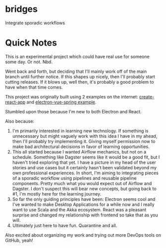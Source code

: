 # bridges
Integrate sporadic workflows


# Quick Notes
This is an experimental project which could have real use for someone some day. Or not. Nbd.

Went back and forth, but deciding that I'll mainly work off of the main branch until further notice. If this shapes up nicely, then I'll probably start cutting releases. If it blows up, well then, it's probably a good problem to have when that time comes.

This project was originally built using 2 examples on the internet: [create-react-app](https://create-react-app.dev/) and [electron-vue-spring example](https://github.com/wuruoyun/electron-vue-spring).

Stumbled upon those because I'm new to both Electron and React.

Also because:

1) I'm primarily interested in learning new technology. If something is unnecessary but might vaguely work with this idea I have in my ahead, then I'll probably try implementing it. Giving myself permission now to make bad architectural decisions in favor of learning opportunities.
2) This all started because I wanted Airflow mechanics, but not on a schedule. Something like Dagster seems like it would be a good fit, but I haven't tried exploring that yet. I have a picture in my head of the user stories and use cases but it certainly hasn't been validated beyond my own professional experiences. In short, I'm aiming to integrating pieces of a sporadic workflow using pipelines and reusable pipeline components. Pretty much what you would expect out of Airflow and Dagster. I don't suspect this will bear new concepts, but going back to #1, I'm mostly here for the learning journey.
3) So far the only guiding principles have been: Electron seems cool and I've wanted to make Desktop Applications for a while now and I really want to use Scala and the Akka ecosystem. React was a pleasant surprise and changed my relationship with frontend so take that as you will.
4) Ultimately just here to have fun. Quarantine and all.

Also excited about organizing my work and trying out more DevOps tools on GitHub, yeah!